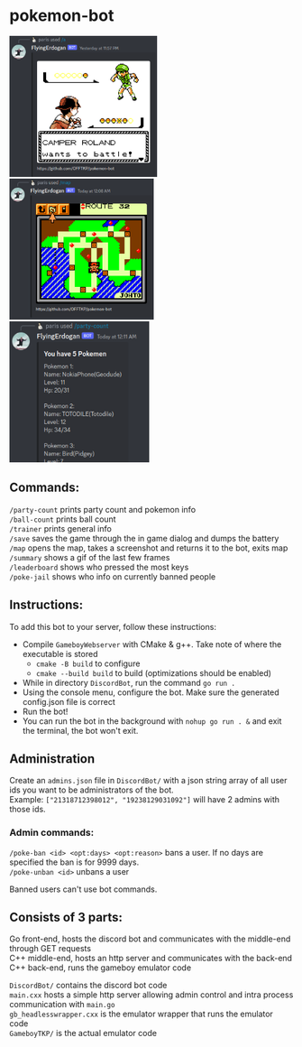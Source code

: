 # pokemon-bot

<p float="center">
  <img src="/screenshot.png" height="250" />
  <img src="/screenshot2.png" height="250" />
  <img src="/screenshot3.png" height="250" />
</p>

## Commands:

`/party-count` prints party count and pokemon info    
`/ball-count` prints ball count    
`/trainer` prints general info    
`/save` saves the game through the in game dialog and dumps the battery    
`/map` opens the map, takes a screenshot and returns it to the bot, exits map    
`/summary` shows a gif of the last few frames    
`/leaderboard` shows who pressed the most keys     
`/poke-jail` shows who info on currently banned people    

## Instructions:
To add this bot to your server, follow these instructions:

- Compile `GameboyWebserver` with CMake & g++. Take note of where the executable is stored
    - `cmake -B build` to configure    
    - `cmake --build build` to build (optimizations should be enabled)     
- While in directory `DiscordBot`, run the command `go run .`     
- Using the console menu, configure the bot. Make sure the generated config.json file is correct    
- Run the bot!
- You can run the bot in the background with `nohup go run . &` and exit the terminal, the bot won't exit.

## Administration
Create an `admins.json` file in `DiscordBot/` with a json string array of all user ids you want to be administrators of the bot.    
Example: `["21318712398012", "19238129031092"]` will have 2 admins with those ids.    

### Admin commands:
`/poke-ban <id> <opt:days> <opt:reason>` bans a user. If no days are specified the ban is for 9999 days.    
`/poke-unban <id>` unbans a user    

Banned users can't use bot commands.    

## Consists of 3 parts:

Go front-end, hosts the discord bot and communicates with the middle-end through GET requests    
C++ middle-end, hosts an http server and communicates with the back-end    
C++ back-end, runs the gameboy emulator code    

`DiscordBot/` contains the discord bot code    
`main.cxx` hosts a simple http server allowing admin control and intra process communication with `main.go`    
`gb_headlesswrapper.cxx` is the emulator wrapper that runs the emulator code    
`GameboyTKP/` is the actual emulator code    
